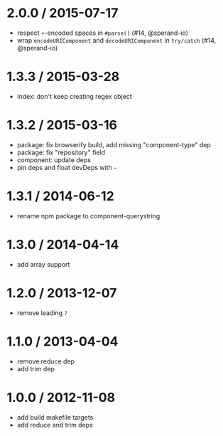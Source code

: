 
2.0.0 / 2015-07-17
==================

  * respect `+`-encoded spaces in `#parse()` (#14, @sperand-io)
  * wrap `encodeURIComponent` and `decodeURIComponent` in `try/catch` (#14, @sperand-io)

1.3.3 / 2015-03-28
==================

  * index: don't keep creating regex object

1.3.2 / 2015-03-16
==================

  * package: fix browserify build, add missing "component-type" dep
  * package: fix "repository" field
  * component: update deps
  * pin deps and float devDeps with `~`

1.3.1 / 2014-06-12
==================

  * rename npm package to component-querystring

1.3.0 / 2014-04-14
==================

  * add array support

1.2.0 / 2013-12-07
==================

  * remove leading `?`

1.1.0 / 2013-04-04
==================

  * remove reduce dep
  * add trim dep

1.0.0 / 2012-11-08
==================

  * add build makefile targets
  * add reduce and trim deps

